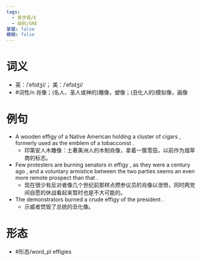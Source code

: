 ```yaml
---
tags:
  - 首字母/E
  - 级别/GRE
掌握: false
模糊: false
---
```

# 词义
- 英：/ˈefɪdʒi/； 美：/ˈefɪdʒi/
- #词性/n  肖像；(名人、圣人或神的)雕像，塑像；(丑化人的)模拟像，画像
# 例句
- A wooden effigy of a Native American holding a cluster of cigars , formerly used as the emblem of a tobacconist .
	- 印第安人木雕像：土著美洲人的木制肖像，拿着一簇雪茄，以前作为烟草商的标志。
- Few protesters are burning senators in effigy , as they were a century ago , and a voluntary armistice between the two parties seems an even more remote prospect than that .
	- 现在很少有反对者像几个世纪前那样点燃参议员的肖像以泄愤，同时两党间自愿的休战看起来暂时也是不大可能的。
- The demonstrators burned a crude effigy of the president .
	- 示威者焚毁了总统的丑化像。
# 形态
- #形态/word_pl effigies
